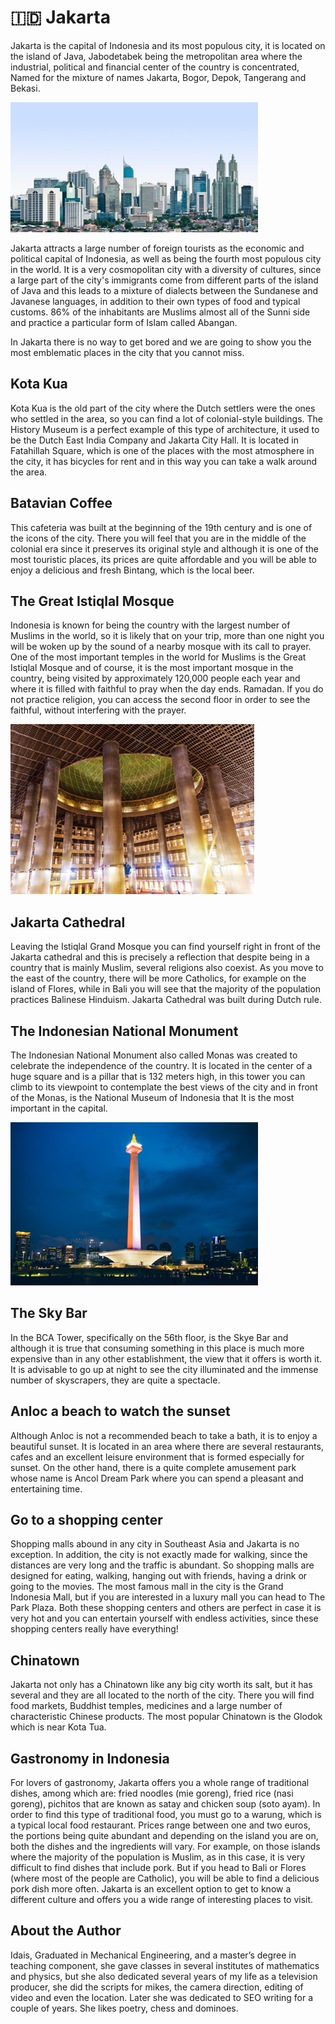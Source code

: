 # 🇮🇩 Jakarta

Jakarta is the capital of Indonesia and its most populous city, it is located on the island of Java, Jabodetabek being the metropolitan area where the industrial, political and financial center of the country is concentrated, Named for the mixture of names Jakarta, Bogor, Depok, Tangerang and Bekasi.

![Jakarta](_static/images/jakarta/jakarta.png)

Jakarta attracts a large number of foreign tourists as the economic and political capital of Indonesia, as well as being the fourth most populous city in the world. It is a very cosmopolitan city with a diversity of cultures, since a large part of the city's immigrants come from different parts of the island of Java and this leads to a mixture of dialects between the Sundanese and Javanese languages, in addition to their own types of food and typical customs. 86% of the inhabitants are Muslims almost all of the Sunni side and practice a particular form of Islam called Abangan.

In Jakarta there is no way to get bored and we are going to show you the most emblematic places in the city that you cannot miss.

## Kota Kua

Kota Kua is the old part of the city where the Dutch settlers were the ones who settled in the area, so you can find a lot of colonial-style buildings. The History Museum is a perfect example of this type of architecture, it used to be the Dutch East India Company and Jakarta City Hall. It is located in Fatahillah Square, which is one of the places with the most atmosphere in the city, it has bicycles for rent and in this way you can take a walk around the area.

## Batavian Coffee

This cafeteria was built at the beginning of the 19th century and is one of the icons of the city. There you will feel that you are in the middle of the colonial era since it preserves its original style and although it is one of the most touristic places, its prices are quite affordable and you will be able to enjoy a delicious and fresh Bintang, which is the local beer.

## The Great Istiqlal Mosque

Indonesia is known for being the country with the largest number of Muslims in the world, so it is likely that on your trip, more than one night you will be woken up by the sound of a nearby mosque with its call to prayer. One of the most important temples in the world for Muslims is the Great Istiqlal Mosque and of course, it is the most important mosque in the country, being visited by approximately 120,000 people each year and where it is filled with faithful to pray when the day ends. Ramadan.
If you do not practice religion, you can access the second floor in order to see the faithful, without interfering with the prayer.

![The Great Istiqlal Mosque](_static/images/jakarta/the-great-istiqlal-mosque.png)

## Jakarta Cathedral

Leaving the Istiqlal Grand Mosque you can find yourself right in front of the Jakarta cathedral and this is precisely a reflection that despite being in a country that is mainly Muslim, several religions also coexist. As you move to the east of the country, there will be more Catholics, for example on the island of Flores, while in Bali you will see that the majority of the population practices Balinese Hinduism. Jakarta Cathedral was built during Dutch rule.

## The Indonesian National Monument

The Indonesian National Monument also called Monas was created to celebrate the independence of the country. It is located in the center of a huge square and is a pillar that is 132 meters high, in this tower you can climb to its viewpoint to contemplate the best views of the city and in front of the Monas, is the National Museum of Indonesia that It is the most important in the capital.

![The Indonesian National Monument](_static/images/jakarta/the-indonesian-national-monument.png)

## The Sky Bar

In the BCA Tower, specifically on the 56th floor, is the Skye Bar and although it is true that consuming something in this place is much more expensive than in any other establishment, the view that it offers is worth it. It is advisable to go up at night to see the city illuminated and the immense number of skyscrapers, they are quite a spectacle.

## Anloc a beach to watch the sunset

Although Anloc is not a recommended beach to take a bath, it is to enjoy a beautiful sunset. It is located in an area where there are several restaurants, cafes and an excellent leisure environment that is formed especially for sunset. On the other hand, there is a quite complete amusement park whose name is Ancol Dream Park where you can spend a pleasant and entertaining time.

## Go to a shopping center

Shopping malls abound in any city in Southeast Asia and Jakarta is no exception. In addition, the city is not exactly made for walking, since the distances are very long and the traffic is abundant. So shopping malls are designed for eating, walking, hanging out with friends, having a drink or going to the movies. The most famous mall in the city is the Grand Indonesia Mall, but if you are interested in a luxury mall you can head to The Park Plaza. Both these shopping centers and others are perfect in case it is very hot and you can entertain yourself with endless activities, since these shopping centers really have everything!

## Chinatown

Jakarta not only has a Chinatown like any big city worth its salt, but it has several and they are all located to the north of the city. There you will find food markets, Buddhist temples, medicines and a large number of characteristic Chinese products. The most popular Chinatown is the Glodok which is near Kota Tua.

## Gastronomy in Indonesia

For lovers of gastronomy, Jakarta offers you a whole range of traditional dishes, among which are: fried noodles (mie goreng), fried rice (nasi goreng), pichitos that are known as satay and chicken soup (soto ayam). In order to find this type of traditional food, you must go to a warung, which is a typical local food restaurant. Prices range between one and two euros, the portions being quite abundant and depending on the island you are on, both the dishes and the ingredients will vary. For example, on those islands where the majority of the population is Muslim, as in this case, it is very difficult to find dishes that include pork. But if you head to Bali or Flores (where most of the people are Catholic), you will be able to find a delicious pork dish more often.
Jakarta is an excellent option to get to know a different culture and offers you a wide range of interesting places to visit.

## About the Author

Idais, Graduated in Mechanical Engineering, and a master’s degree in teaching component, she gave classes in several institutes of mathematics and physics, but she also dedicated several years of my life as a television producer, she did the scripts for mikes, the camera direction, editing of video and even the location. Later she was dedicated to SEO writing for a couple of years. She likes poetry, chess and dominoes.
